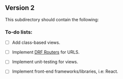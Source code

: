 ## Version 2

This subdirectory should contain the following:

### To-do lists:

* [ ] Add class-based views.

* [ ] Implement [DRF Routers](https://www.django-rest-framework.org/api-guide/routers/) for URLS.

* [ ] Implement unit-testing for views.

* [ ] Implement front-end frameworks/libraries, i.e: React.
